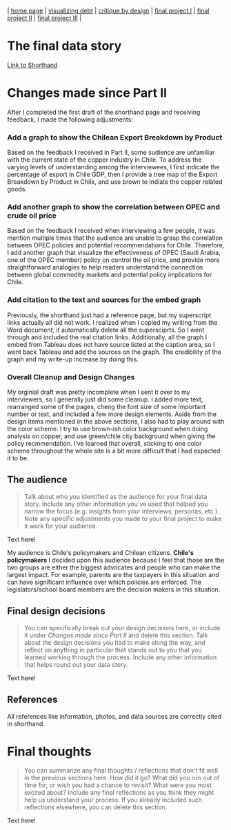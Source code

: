 | [home page](https://tinazhang1219.github.io/Tina-Zhang-Portfolio/) | [visualizing debt](visualizing-government-debt.md) | [critique by design](critique-by-design.md) | [final project I](final-project-part-one.md) | [final project II](final-project-part-two.md) | [final project III](final-project-part-three.md) |

# The final data story
[Link to Shorthand](https://carnegiemellon.shorthandstories.com/43e4a580-c218-4020-ac60-757fa5ab5fc8/index.html)

# Changes made since Part II
After I completed the first draft of the shorthand page and receiving feedback, I made the following adjustments:

### Add a graph to show the Chilean Export Breakdown by Product
Based on the feedback I received in Part II, some sudience are unfamiliar with the current state of the copper industry in Chile. To address the varying levels of understanding among the interviewees, I first indicate the percentage of export in Chile GDP, then I provide a tree map of the Export Breakdown by Product in Chile, and use brown to indiate the copper related goods.

### Add another graph to show the correlation between OPEC and crude oil price
Based on the feedback I received when interviewing a few people, it was mention multiple times that the audience are unable to grasp the correlation between OPEC policies and potential recommendations for Chile. Therefore, I add another graph that visualize the effectiveness of OPEC (Saudi Arabia, one of the OPEC member) policy on control the oil price, and provide more straightforward analogies to help readers understand the connection between global commodity markets and potential policy implications for Chile.

### Add citation to the text and sources for the embed graph
Previously, the shorthand just had a reference page, but my superscript links actually all did not work. I realized when I copied my writing from the Word document, it automatically delete all the supersciprts. So I went through and included the real citation links. Additionally, all the graph I embed from Tableau does not have source listed at the caption area, so I went back Tableau and add the sources on the graph. The credibility of the graph and my write-up increase by doing this.

### Overall Cleanup and Design Changes
My orginial draft was pretty incomplete when I sent it over to my interviewers, so I generally just did some cleanup. I added more text, rearranged some of the pages, cheng the font size of some important number or text, and included a few more design elements. Aside from the design items mentioned in the above sections, I also had to play around with the color scheme. I try to use brown-ish color background when doing analysis on copper, and use green/chile city background when giving the policy recmmendation. I’ve learned that overall, sticking to one color scheme throughout the whole site is a bit more difficult that I had expected it to be.


## The audience
> Talk about who you identified as the audience for your final data story.  Include any other information you've used that helped you narrow the focus (e.g. insights from your interviews, personas, etc.).  Note any specific adjustments you made to your final project to make it work for your audience.

Text here!

My audience is Chile's policymakers and Chilean citizens. 
**Chile's policymakers** I decided upon this audience because I feel that those are the two groups are either the biggest advocates and people who can make the largest impact. For example, parents are the taxpayers in this situation and can have significant influence over which policies are enforced. The legislators/school board members are the decision makers in this situation.


## Final design decisions
> You can specifically break out your design decisions here, or include it under *Changes made since Part II* and delete this section. Talk about the design decisions you had to make along the way, and reflect on anything in particular that stands out to you that you learned working through the process.  Include any other information that helps round out your data story. 

Text here!

## References
All references like information, photos, and data sources are correctly cited in shorthand.


# Final thoughts
> You can summarize any final thoughts / reflections that don't fit well in the previous sections here.  How did it go?  What did you run out of time for, or wish you had a chance to revisit?  What were you most excited about?  Include any final reflections as you think they might help us understand your process.  If you already included such reflections elsewhere, you can delete this section. 

Text here!
